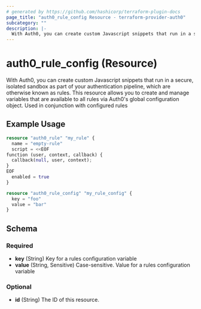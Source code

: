 ```yaml
---
# generated by https://github.com/hashicorp/terraform-plugin-docs
page_title: "auth0_rule_config Resource - terraform-provider-auth0"
subcategory: ""
description: |-
  With Auth0, you can create custom Javascript snippets that run in a secure, isolated sandbox as part of your authentication pipeline, which are otherwise known as rules. This resource allows you to create and manage variables that are available to all rules via Auth0's global configuration object. Used in conjunction with configured rules
---
```


# auth0_rule_config (Resource)

With Auth0, you can create custom Javascript snippets that run in a secure, isolated sandbox as part of your authentication pipeline, which are otherwise known as rules. This resource allows you to create and manage variables that are available to all rules via Auth0's global configuration object. Used in conjunction with configured rules

## Example Usage

```terraform
resource "auth0_rule" "my_rule" {
  name = "empty-rule"
  script = <<EOF
function (user, context, callback) {
  callback(null, user, context);
}
EOF
  enabled = true
}

resource "auth0_rule_config" "my_rule_config" {
  key = "foo"
  value = "bar"
}
```

<!-- schema generated by tfplugindocs -->
## Schema

### Required

- **key** (String) Key for a rules configuration variable
- **value** (String, Sensitive) Case-sensitive. Value for a rules configuration variable

### Optional

- **id** (String) The ID of this resource.


